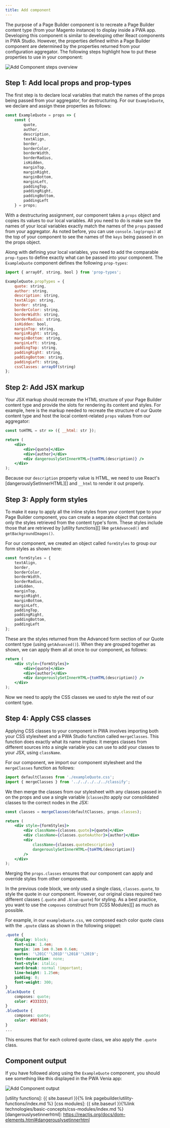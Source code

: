 ```yaml
---
title: Add component
---
```


The purpose of a Page Builder component is to recreate a Page Builder content type (from your Magento instance) to display inside a PWA app. Developing this component is similar to developing other React components in PWA Studio. However, the properties defined within a Page Builder component are determined by the properties returned from your configuration aggregator. The following steps highlight how to put these properties to use in your component:

![Add Component steps overview](AddComponentSteps.svg)

## Step 1: Add local props and prop-types

The first step is to declare local variables that match the names of the props being passed from your aggregator, for destructuring. For our `ExampleQuote`, we declare and assign these properties as follows:

```js
const ExampleQuote = props => {
    const {
        quote,
        author,
        description,
        textAlign,
        border,
        borderColor,
        borderWidth,
        borderRadius,
        isHidden,
        marginTop,
        marginRight,
        marginBottom,
        marginLeft,
        paddingTop,
        paddingRight,
        paddingBottom,
        paddingLeft
    } = props;
```

With a destructuring assignment, our component takes a `props` object and copies its values to our local variables. All you need to do is make sure the names of your local variables exactly match the names of the `props` passed from your aggregator. As noted before, you can use `console.log(props)` at the top of your component to see the names of the `keys` being passed in on the props object.

Along with defining your local variables, you need to add the comparable `prop-types` to define exactly what can be passed into your component. The `ExampleQuote` component defines the following `prop-types`:

```js
import { arrayOf, string, bool } from 'prop-types';

ExampleQuote.propTypes = {
    quote: string,
    author: string,
    description: string,
    textAlign: string,
    border: string,
    borderColor: string,
    borderWidth: string,
    borderRadius: string,
    isHidden: bool,
    marginTop: string,
    marginRight: string,
    marginBottom: string,
    marginLeft: string,
    paddingTop: string,
    paddingRight: string,
    paddingBottom: string,
    paddingLeft: string,
    cssClasses: arrayOf(string)
};
```

## Step 2: Add JSX markup

Your JSX markup should recreate the HTML structure of your Page Builder content type and provide the slots for rendering its content and styles. For example, here is the markup needed to recreate the structure of our Quote content type and host the local content-related `props` values from our aggregator:

```jsx
const toHTML = str => ({ __html: str });

return (
    <div>
        <div>{quote}</div>
        <div>{author}</div>
        <div dangerouslySetInnerHTML={toHTML(description)} />
    </div>
);
```

Because our `description` property value is HTML, we need to use React's [dangerouslySetInnerHTML][] and `__html` to render it out properly.

## Step 3: Apply form styles

To make it easy to apply all the inline styles from your content type to your Page Builder component, you can create a separate object that contains only the styles retrieved from the content type's form. These styles include those that are retrieved by [utility functions][] like `getAdvanced()` and `getBackgroundImages()`.

For our component, we created an object called `formStyles` to group our form styles as shown here:

```js
const formStyles = {
    textAlign,
    border,
    borderColor,
    borderWidth,
    borderRadius,
    isHidden,
    marginTop,
    marginRight,
    marginBottom,
    marginLeft,
    paddingTop,
    paddingRight,
    paddingBottom,
    paddingLeft
};
```

These are the styles returned from the Advanced form section of our Quote content type (using `getAdvanced()`). When they are grouped together as shown, we can apply them all at once to our component, as follows:

```jsx
return (
    <div style={formStyles}>
        <div>{quote}</div>
        <div>{author}</div>
        <div dangerouslySetInnerHTML={toHTML(description)} />
    </div>
);
```

Now we need to apply the CSS classes we used to style the rest of our content type.

## Step 4: Apply CSS classes

Applying CSS classes to your component in PWA involves importing both your CSS stylesheet and a PWA Studio function called `mergeClasses`. This function does exactly what its name implies: it merges classes from different sources into a single variable you can use to add your classes to your JSX, using `className`.

For our component, we import our component stylesheet and the `mergeClasses` function as follows:

```js
import defaultClasses from './exampleQuote.css';
import { mergeClasses } from '../../../../../classify';

```

We then merge the classes from our stylesheet with any classes passed in on the props and use a single variable (`classes`)to apply our consolidated classes to the correct nodes in the JSX:

```jsx
const classes = mergeClasses(defaultClasses, props.classes);

return (
    <div style={formStyles}>
        <div className={classes.quote}>{quote}</div>
        <div className={classes.quoteAuthor}>{author}</div>
        <div
            className={classes.quoteDescription}
            dangerouslySetInnerHTML={toHTML(description)}
        />
    </div>
);
```

Merging the `props.classes` ensures that our component can apply and override styles from other components.

In the previous code block, we only used a single class, `classes.quote`, to style the quote in our component. However, our original class required two different classes (`.quote` and `.blue-quote`) for styling. As a best practice, you want to use the `composes` construct from [CSS Modules][] as much as possible.

For example, in our `exampleQuote.css`, we composed each color quote class with the `.qoute` class as shown in the following snippet:

```css
.quote {
    display: block;
    font-size: 1.4em;
    margin: 1em 1em 0.3em 0.6em;
    quotes: '\201C''\201D''\2018''\2019';
    text-decoration: none;
    font-style: italic;
    word-break: normal !important;
    line-height: 1.25em;
    padding: 0;
    font-weight: 300;
}
.blackQuote {
    composes: quote;
    color: #333333;
}
.blueQuote {
    composes: quote;
    color: #007ab9;
}
...
```

This ensures that for each colored quote class, we also apply the `.quote` class.

## Component output

If you have followed along using the `ExampleQuote` component, you should see something like this displayed in the PWA Venia app:

![Add Component output](AddComponentOutput.svg)

[utility functions]: {{ site.baseurl }}{% link pagebuilder/utility-functions/index.md %}
[css modules]: {{ site.baseurl }}{%link technologies/basic-concepts/css-modules/index.md %}
[dangerouslysetinnerhtml]: https://reactjs.org/docs/dom-elements.html#dangerouslysetinnerhtml
